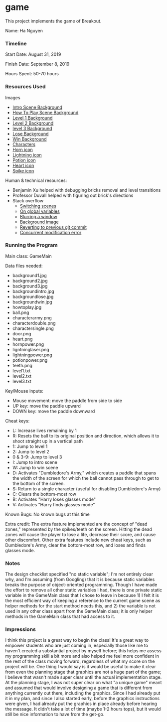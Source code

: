 game
====

This project implements the game of Breakout.

Name: Ha Nguyen

### Timeline

Start Date: August 31, 2019

Finish Date: September 8, 2019

Hours Spent: 50-70 hours

### Resources Used
Images
* [Intro Scene Background](https://www.pexels.com/photo/black-and-white-clouds-dark-dark-clouds-557782/)
* [How To Play Scene Background](https://www.amazon.com/Laeacco-Background-Photography-Backdrops-Customized/dp/B07C3SCTXG)
* [Level 1 Background](https://www.pexels.com/photo/grayscale-photo-of-railway-633565/)
* [Level 2 Background](https://www.pexels.com/photo/gray-concrete-column-inside-vintage-building-157391/)
* [level 3 Background](https://www.pexels.com/photo/monochrome-photo-of-dark-hallway-2823465/)
* [Lose Background](https://www.newsweek.com/what-happens-your-brain-when-you-die-near-death-experiences-explained-1243305#slideshow/1243263)
* [Win Background](https://theultralinx.com/2019/06/wallpaper-of-the-week-402/)
* [Characters](http://clipart-library.com/harry-potter-clip-art.html)
* [Horn icon](https://thenounproject.com/search/?q=bullhorn&i=1273012)
* [Lightning icon](https://thenounproject.com/search/?q=lightning&i=54650)
* [Potion icon](https://thenounproject.com/search/?q=potion&i=886711)
* [Heart icon](https://www.pinclipart.com/pindetail/hRbbxR_anatomy-vector-human-heart-clipart-transparent-stock-realistic/)
* [Spike icon](https://thenounproject.com/search/?q=saw&i=2242779)

Human & technical resources:
* Benjamin Xu helped with debugging bricks removal and level transitions
* Professor Duvall helped with figuring out brick's directions
* Stack overflow 
    * [Switching scenes](https://stackoverflow.com/questions/37200845/how-to-switch-scenes-in-javafx)
    * [On global variables](https://stackoverflow.com/questions/484635/are-global-variables-bad)
    * [Blurring a window](https://stackoverflow.com/questions/37730725/javafx-blur-whole-window)
    * [Background image](https://stackoverflow.com/questions/9851200/setting-background-image-by-javafx-code-not-css/29327234)
    * [Reverting to previous git commit](https://stackoverflow.com/questions/4114095/how-do-i-revert-a-git-repository-to-a-previous-commit)
    * [Concurrent modification error](https://stackoverflow.com/questions/45223227/concurrentmodificationexception-javafx)


### Running the Program

Main class: GameMain

Data files needed: 
* background1.jpg
* background2.jpg
* background3.jpg
* backgroundintro.jpg
* backgroundlose.jpg
* backgroundwin.jpg
* howtoplay.jpg
* ball.png
* characterarmy.png
* characterdouble.png
* charactersingle.png
* door.png
* heart.png
* hornpower.png
* ligntninglaser.png
* lightningpower.png
* potionpower.png
* teeth.png
* level1.txt
* level2.txt
* level3.txt

Key/Mouse inputs:
* Mouse movement: move the paddle from side to side
* UP key: move the paddle upward
* DOWN key: move the paddle downward

Cheat keys:
* L: Increase lives remaining by 1
* R: Resets the ball to its original position and direction, 
which allows it to shoot straight up in a vertical path
* 1: Jump to level 1
* 2: Jump to level 2
* 0 & 3-9: Jump to level 3
* I: Jump to intro scene
* W: Jump to win scene
* D: Activates "Dumbledore's Army," which creates a paddle that
spans the width of the screen for which the ball cannot pass through
to get to the bottom of the screen.
* S: Return to a single character (useful for disabling Dumbledore's Army)
* C: Clears the bottom-most row
* B: Activates "Harry loses glasses mode"
* V: Activates "Harry finds glasses mode"

Known Bugs:
No known bugs at this time

Extra credit: The extra feature implemented are the concept of "dead zones," 
represented by the spikes/teeth on the screen. Hitting the dead zones will cause
the player to lose a life,  decrease their score, and cause other discomfort. 
Other extra features include new cheat keys, such as Dumbledore's Army, clear
the bottom-most row, and loses and finds glasses mode.


### Notes
The design checklist specified "no static variable"; I'm not entirely clear why, and 
I'm assuming (from Googling) that 
it is because static variables breaks the purpose of object-oriented programming.
Though I have made the effort to remove all other static variables I had, there is
one private static variable in the GameMain class that I chose to leave in because 1) I felt
it is the most efficient way of keeping a reference to the current game scene 
as helper methods for the start method needs this, and 2) the variable is not used in any
other class apart from the GameMain class; it is only helper methods in the GameMain class that
had access to it. 

### Impressions
I think this project is a great way to begin the class! It's a great way to empower students who
are just coming in, especially those like me to haven't created a substantial project by myself before;
this helps me assess my programming skill a bit more and also helped me feel more confident in the rest
of the class moving forward, regardless of what my score on the project will be. One thing I would say
is it would be useful to make it clear from even the planning stage that graphics are not a huge part 
of the game; I believe that wasn't made super clear until the actual implementation stage. At the planning
stage, I was not super clear on what "a unique game" meant and assumed that would involve designing a game
that is different from anything currently out there, including the graphics. Since I had already put it in
my plan, and since I also started early, before the graphics instructions were given, I had already put the
graphics in place already before hearing the message. It didn't take a lot of time (maybe 1-2 hours tops), 
but it would still be nice information to have from the get-go.
